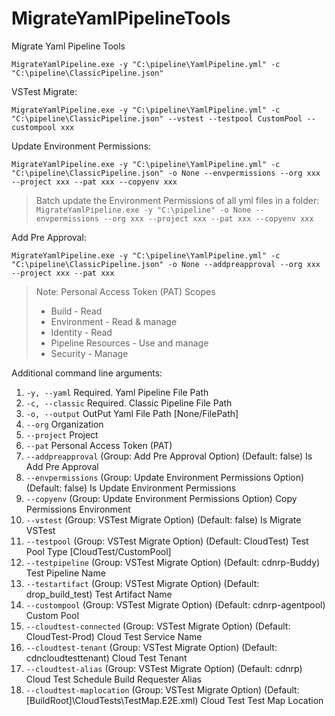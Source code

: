 # MigrateYamlPipelineTools
Migrate Yaml Pipeline Tools

```shell
MigrateYamlPipeline.exe -y "C:\pipeline\YamlPipeline.yml" -c "C:\pipeline\ClassicPipeline.json"
```

VSTest Migrate:

```shell
MigrateYamlPipeline.exe -y "C:\pipeline\YamlPipeline.yml" -c "C:\pipeline\ClassicPipeline.json" --vstest --testpool CustomPool --custompool xxx
```

Update Environment Permissions:

```shell
MigrateYamlPipeline.exe -y "C:\pipeline\YamlPipeline.yml" -c "C:\pipeline\ClassicPipeline.json" -o None --envpermissions --org xxx --project xxx --pat xxx --copyenv xxx
```
> Batch update the Environment Permissions of all yml files in a folder: `MigrateYamlPipeline.exe -y "C:\pipeline" -o None --envpermissions --org xxx --project xxx --pat xxx --copyenv xxx`

Add Pre Approval:

```shell
MigrateYamlPipeline.exe -y "C:\pipeline\YamlPipeline.yml" -c "C:\pipeline\ClassicPipeline.json" -o None --addpreapproval --org xxx --project xxx --pat xxx
```

> Note: Personal Access Token (PAT) Scopes
> - Build - Read 
> - Environment - Read & manage 
> - Identity - Read
> - Pipeline Resources - Use and manage 
> - Security - Manage

Additional command line arguments:

1. `-y, --yaml` Required. Yaml Pipeline File Path
1. `-c, --classic` Required. Classic Pipeline File Path
1. `-o, --output` OutPut Yaml File Path [None/FilePath]
1. `--org` Organization
1. `--project` Project
1. `--pat` Personal Access Token (PAT)
1. `--addpreapproval` (Group: Add Pre Approval Option) (Default: false) Is Add Pre Approval
1. `--envpermissions` (Group: Update Environment Permissions Option) (Default: false) Is Update Environment Permissions
1. `--copyenv`  (Group: Update Environment Permissions Option) Copy Permissions Environment
1. `--vstest` (Group: VSTest Migrate Option) (Default: false) Is Migrate VSTest
1. `--testpool` (Group: VSTest Migrate Option) (Default: CloudTest) Test Pool Type [CloudTest/CustomPool]
1. `--testpipeline` (Group: VSTest Migrate Option) (Default: cdnrp-Buddy) Test Pipeline Name
1. `--testartifact` (Group: VSTest Migrate Option) (Default: drop_build_test) Test Artifact Name
1. `--custompool` (Group: VSTest Migrate Option) (Default: cdnrp-agentpool) Custom Pool
1. `--cloudtest-connected` (Group: VSTest Migrate Option) (Default: CloudTest-Prod) Cloud Test Service Name
1. `--cloudtest-tenant` (Group: VSTest Migrate Option) (Default: cdncloudtesttenant) Cloud Test Tenant
1. `--cloudtest-alias` (Group: VSTest Migrate Option) (Default: cdnrp) Cloud Test Schedule Build Requester Alias
1. `--cloudtest-maplocation` (Group: VSTest Migrate Option) (Default: [BuildRoot]\CloudTests\TestMap.E2E.xml) Cloud Test Test Map Location
